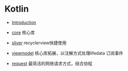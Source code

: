# Kotlin

* [Introduction](README.md)

* [core](CORE.md) 核心库

* [sliver](SLIVER.md) recyclerview快捷使用

* [viewmodel](viewmodel/VIEWMODEL.md) 核心库拓展，以注解方式处理lifedata 订阅事件

* [request](REQUEST.md) 最简洁的网络请求方式，结合协程

  

